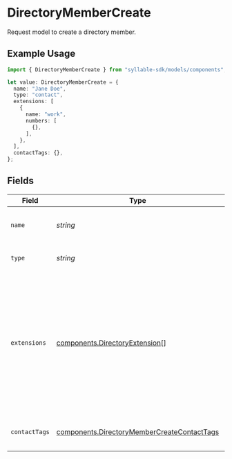# DirectoryMemberCreate

Request model to create a directory member.

## Example Usage

```typescript
import { DirectoryMemberCreate } from "syllable-sdk/models/components";

let value: DirectoryMemberCreate = {
  name: "Jane Doe",
  type: "contact",
  extensions: [
    {
      name: "work",
      numbers: [
        {},
      ],
    },
  ],
  contactTags: {},
};
```

## Fields

| Field                                                                                                      | Type                                                                                                       | Required                                                                                                   | Description                                                                                                | Example                                                                                                    |
| ---------------------------------------------------------------------------------------------------------- | ---------------------------------------------------------------------------------------------------------- | ---------------------------------------------------------------------------------------------------------- | ---------------------------------------------------------------------------------------------------------- | ---------------------------------------------------------------------------------------------------------- |
| `name`                                                                                                     | *string*                                                                                                   | :heavy_check_mark:                                                                                         | Name of the directory member                                                                               | Jane Doe                                                                                                   |
| `type`                                                                                                     | *string*                                                                                                   | :heavy_check_mark:                                                                                         | Type of the directory member                                                                               | contact                                                                                                    |
| `extensions`                                                                                               | [components.DirectoryExtension](../../models/components/directoryextension.md)[]                           | :heavy_minus_sign:                                                                                         | List of extensions for the directory member                                                                | [<br/>{<br/>"name": "work",<br/>"numbers": [<br/>{<br/>"number": "+1234567890",<br/>"rules": [<br/>{<br/>"language": "en"<br/>}<br/>]<br/>}<br/>]<br/>}<br/>] |
| `contactTags`                                                                                              | [components.DirectoryMemberCreateContactTags](../../models/components/directorymembercreatecontacttags.md) | :heavy_minus_sign:                                                                                         | Tags for the directory member                                                                              | {<br/>"tag1": "value1",<br/>"tag2": "value2"<br/>}                                                         |
